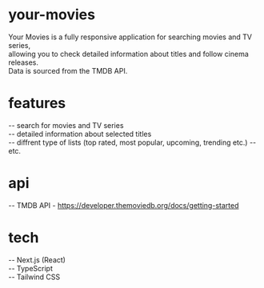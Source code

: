 # your-movies

Your Movies is a fully responsive application for searching movies and TV series, <br />
allowing you to check detailed information about titles and follow cinema releases. <br />
Data is sourced from the TMDB API.

# features

-- search for movies and TV series<br />
-- detailed information about selected titles<br />
-- diffrent type of lists (top rated, most popular, upcoming, trending etc.)
-- etc.

# api

-- TMDB API - https://developer.themoviedb.org/docs/getting-started

# tech

-- Next.js (React)<br />
-- TypeScript<br />
-- Tailwind CSS<br />


